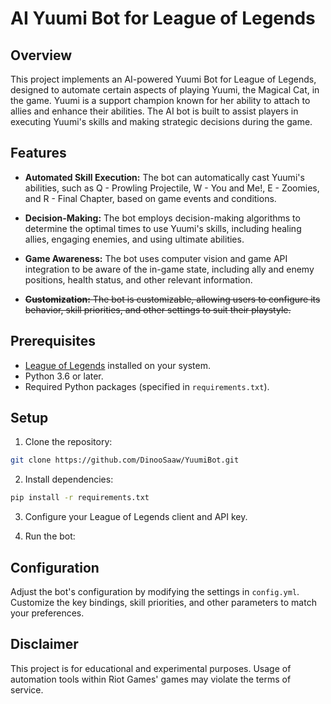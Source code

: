 # AI Yuumi Bot for League of Legends

## Overview

This project implements an AI-powered Yuumi Bot for League of Legends, designed to automate certain aspects of playing Yuumi, the Magical Cat, in the game. Yuumi is a support champion known for her ability to attach to allies and enhance their abilities. The AI bot is built to assist players in executing Yuumi's skills and making strategic decisions during the game.

## Features

- **Automated Skill Execution:** The bot can automatically cast Yuumi's abilities, such as Q - Prowling Projectile, W - You and Me!, E - Zoomies, and R - Final Chapter, based on game events and conditions.

- **Decision-Making:** The bot employs decision-making algorithms to determine the optimal times to use Yuumi's skills, including healing allies, engaging enemies, and using ultimate abilities.

- **Game Awareness:** The bot uses computer vision and game API integration to be aware of the in-game state, including ally and enemy positions, health status, and other relevant information.

- ~~**Customization:** The bot is customizable, allowing users to configure its behavior, skill priorities, and other settings to suit their playstyle.~~

## Prerequisites

- [League of Legends](https://oce.leagueoflegends.com/) installed on your system.
- Python 3.6 or later.
- Required Python packages (specified in `requirements.txt`).

  

## Setup

  

1. Clone the repository:

  

```bash
git clone https://github.com/DinooSaaw/YuumiBot.git
```

2. Install dependencies:
```bash
pip install -r requirements.txt
```

3. Configure your League of Legends client and API key.

4. Run the bot:

## Configuration

Adjust the bot's configuration by modifying the settings in `config.yml`. Customize the key bindings, skill priorities, and other parameters to match your preferences.

## Disclaimer

This project is for educational and experimental purposes. Usage of automation tools within Riot Games' games may violate the terms of service.